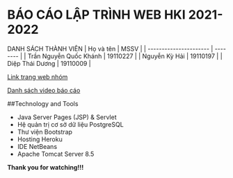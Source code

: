 # BÁO CÁO LẬP TRÌNH WEB HKI 2021-2022

 DANH SÁCH THÀNH VIÊN
| Họ và tên              | MSSV     |
| ---------------------- | -------- |
| Trần Nguyễn Quốc Khánh | 19110227 |
| Nguyễn Kỳ Hải          | 19110197 |
| Diệp Thái Dương        | 19110009 |

[Link trang web nhóm](https://finalproject-nhom8.herokuapp.com/)

[Danh sách video báo cáo](https://www.youtube.com/playlist?list=PLfpynoD3IUnzmRmCoHqRREm88c8AjuPl2)

##Technology and Tools
- Java Server Pages (JSP) & Servlet
- Hệ quản trị cơ sở dữ liệu PostgreSQL
- Thư viện Bootstrap
- Hosting Heroku
- IDE NetBeans
- Apache Tomcat Server 8.5


**Thank you for watching!!!**



